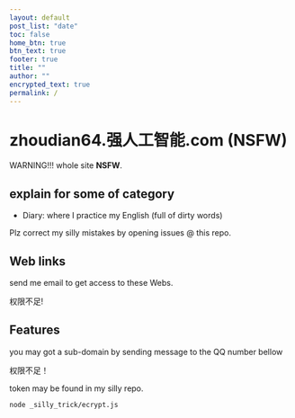 ```yaml
---
layout: default
post_list: "date"
toc: false
home_btn: true
btn_text: true
footer: true
title: ""
author: ""
encrypted_text: true
permalink: /
---
```


# zhoudian64.强人工智能.com (NSFW)

WARNING!!! whole site **NSFW**.

## explain for some of category

- Diary: where I practice my English (full of dirty words)

Plz correct my silly mistakes by opening issues @ this repo.

## Web links

send me email to get access to these Webs.

<p class="encrypted" 
id="NRn+KLWAYlBS7LEYie3PTg==id55cgZxt1KfXYxX6KnGSBazdDA7AgzH7ukLKRIQBpngQzhNLQMfcmWAgkqPqE2GVa378cVj">
权限不足!
</p>

## Features
you may got a sub-domain by sending message to the QQ number bellow

<p class="encrypted" 
id="OF9mAwDYze3HVFda/QNvDA==XBcfrAfvH3ogPUOcc/Pow+c9">
权限不足！
</p>

token may be found in my silly repo.

```bash
node _silly_trick/ecrypt.js
```

